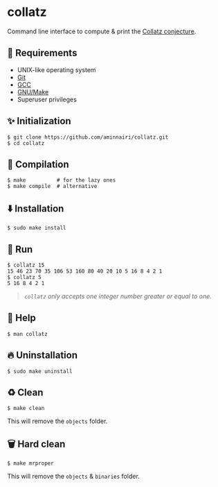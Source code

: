 # collatz

Command line interface to compute & print the [Collatz conjecture](https://en.wikipedia.org/wiki/Collatz_conjecture).

## :book: Requirements

- UNIX-like operating system
- [Git](https://git-scm.com/)
- [GCC](https://gcc.gnu.org/)
- [GNU/Make](https://www.gnu.org/software/make/)
- Superuser privileges

## :sparkles: Initialization

```console
$ git clone https://github.com/aminnairi/collatz.git
$ cd collatz
```

## :hammer: Compilation

```console
$ make          # for the lazy ones
$ make compile  # alternative
```

## :arrow_down: Installation

```console
$ sudo make install
```

## :runner: Run

```console
$ collatz 15
15 46 23 70 35 106 53 160 80 40 20 10 5 16 8 4 2 1
$ collatz 5
5 16 8 4 2 1
```

> *`collatz` only accepts one integer number greater or equal to one.*

## :thinking: Help

```console
$ man collatz
```

## :fire: Uninstallation

```console
$ sudo make uninstall
```

## :recycle: Clean

```console
$ make clean
```

This will remove the `objects` folder.

## :wastebasket: Hard clean

```console
$ make mrproper
```

This will remove the `objects` & `binaries` folder.
